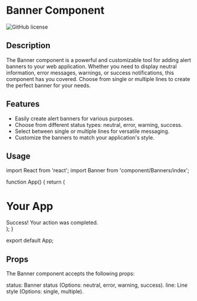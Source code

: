 # Banner Component

![GitHub license](https://github.com/elm-Saad/React_Component_Library.git/src/component/)

## Description

The Banner component is a powerful and customizable tool for adding alert banners to your web application. Whether you need to display neutral information, error messages, warnings, or success notifications, this component has you covered. Choose from single or multiple lines to create the perfect banner for your needs.

## Features

- Easily create alert banners for various purposes.
- Choose from different status types: neutral, error, warning, success.
- Select between single or multiple lines for versatile messaging.
- Customize the banners to match your application's style.

## Usage

import React from 'react';
import Banner from 'component/Banners/index';

function App() {
  return (
    <div>
      <h1>Your App</h1>
      <Banner status="success" line="multiple">
        Success! Your action was completed.
      </Banner>
      <Banner status="error" line="single" />
    </div>
  );
}

export default App;

## Props

The Banner component accepts the following props:

status: Banner status (Options: neutral, error, warning, success).
line: Line style (Options: single, multiple).


